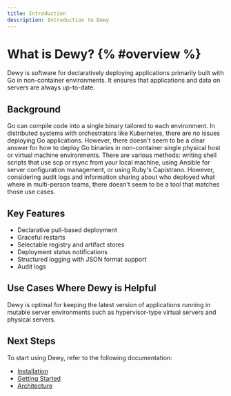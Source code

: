 ```yaml
---
title: Introduction
description: Introduction to Dewy
---
```


# What is Dewy? {% #overview %}

Dewy is software for declaratively deploying applications primarily built with Go in non-container environments.
It ensures that applications and data on servers are always up-to-date.

## Background

Go can compile code into a single binary tailored to each environment. In distributed systems with orchestrators like Kubernetes, there are no issues deploying Go applications. However, there doesn't seem to be a clear answer for how to deploy Go binaries in non-container single physical host or virtual machine environments. There are various methods: writing shell scripts that use scp or rsync from your local machine, using Ansible for server configuration management, or using Ruby's Capistrano. However, considering audit logs and information sharing about who deployed what where in multi-person teams, there doesn't seem to be a tool that matches those use cases.

## Key Features

- Declarative pull-based deployment
- Graceful restarts
- Selectable registry and artifact stores
- Deployment status notifications
- Structured logging with JSON format support
- Audit logs

## Use Cases Where Dewy is Helpful

Dewy is optimal for keeping the latest version of applications running in mutable server environments such as hypervisor-type virtual servers and physical servers.

## Next Steps

To start using Dewy, refer to the following documentation:

- [Installation](../installation/)
- [Getting Started](../getting-started/)
- [Architecture](../architecture/)
